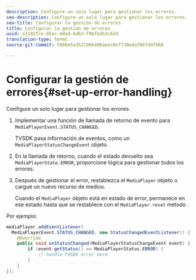 ```yaml
---
description: Configure un solo lugar para gestionar los errores.
seo-description: Configure un solo lugar para gestionar los errores.
seo-title: Configurar la gestión de errores
title: Configurar la gestión de errores
uuid: a3182fce-85ac-4dad-bdb3-f9bfbdb2c62d
translation-type: tm+mt
source-git-commit: 5908e5a3521966496aeec0ef730e4a704fddfb68

---
```



# Configurar la gestión de errores{#set-up-error-handling}

Configure un solo lugar para gestionar los errores.

1. Implementar una función de llamada de retorno de evento para `MediaPlayerEvent.STATUS_CHANGED`.

   TVSDK pasa información de eventos, como un `MediaPlayerStatusChangeEvent` objeto.
1. En la llamada de retorno, cuando el estado devuelto sea `MediaPlayerState.ERROR`, proporcione lógica para gestionar todos los errores.
1. Después de gestionar el error, restablezca el `MediaPlayer` objeto o cargue un nuevo recurso de medios.

   Cuando el `MediaPlayer` objeto está en estado de error, permanece en ese estado hasta que se restablece con el `MediaPlayer.reset` método .

<!--<a id="example_49FF225E92EA494AA06B2E5F26101F4C"></a>-->

Por ejemplo:

```java
mediaPlayer.addEventListener( 
  MediaPlayerEvent.STATUS_CHANGED, new StatusChangedEventListener() { 
    @Override 
    public void onStatusChanged(MediaPlayerStatusChangeEvent event) { 
        if (event.getStatus() == MediaPlayerStatus.ERROR) { 
            // handle TVSDK error here 
        } 
    } 
});
```

